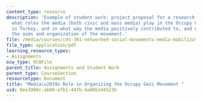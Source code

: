 ```yaml
---
content_type: resource
description: 'Example of student work: project proposal for a research paper to examine
  what roles the media (both civic and mass media) play in the Occupy Gezi movements
  in Turkey, and in what way the media positively contributed to, and negatively diluted
  the aims and organization of the movement.'
file: /media/courses/cms-361-networked-social-movements-media-mobilization-spring-2014/8ee3988cab08efb144fb4a88b144523b_MITCMS_361S14_OccupyGeziPr.pdf
file_type: application/pdf
learning_resource_types:
- Assignments
ocw_type: OCWFile
parent_title: Assignments and Student Work
parent_type: CourseSection
resourcetype: Document
title: "Media\u2019s Role in Organizing the Occupy Gezi Movement "
uid: 8ee3988c-ab08-efb1-44fb-4a88b144523b
---
```

